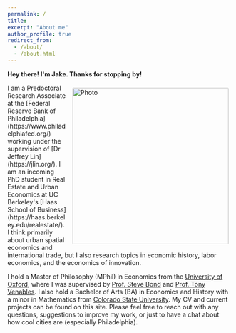 ```yaml
---
permalink: /
title: 
excerpt: "About me"
author_profile: true
redirect_from: 
  - /about/
  - /about.html
---
```

**Hey there! I'm Jake. Thanks for stopping by!**

<img align="right" src="https://jacobhmoore.github.io/images/IMG_0015.jpg" alt="Photo" style="width: 350px; border-radius: 10px; padding: 8px 8px 8px 8px"/>
I am a Predoctoral Research Associate at the [Federal Reserve Bank of Philadelphia](https://www.philadelphiafed.org/) working under the supervision of [Dr Jeffrey Lin](https://jlin.org/). I am an incoming PhD student in Real Estate and Urban Economics at UC Berkeley's [Haas School of Business](https://haas.berkeley.edu/realestate/). I think primarily about urban spatial economics and international trade, but I also research topics in economic history, labor economics, and the economics of innovation.

I hold a Master of Philosophy (MPhil) in Economics from the [University of Oxford](https://www.economics.ox.ac.uk/#/), where I was supervised by [Prof. Steve Bond](https://www.nuffield.ox.ac.uk/people/profiles/steve-bond/) and [Prof. Tony Venables](https://tonyvenables.weebly.com/). I also hold a Bachelor of Arts (BA) in Economics and History with a minor in Mathematics from [Colorado State University](https://economics.colostate.edu/). My CV and current projects can be found on this site. Please feel free to reach out with any questions, suggestions to improve my work, or just to have a chat about how cool cities are (especially Philadelphia).


